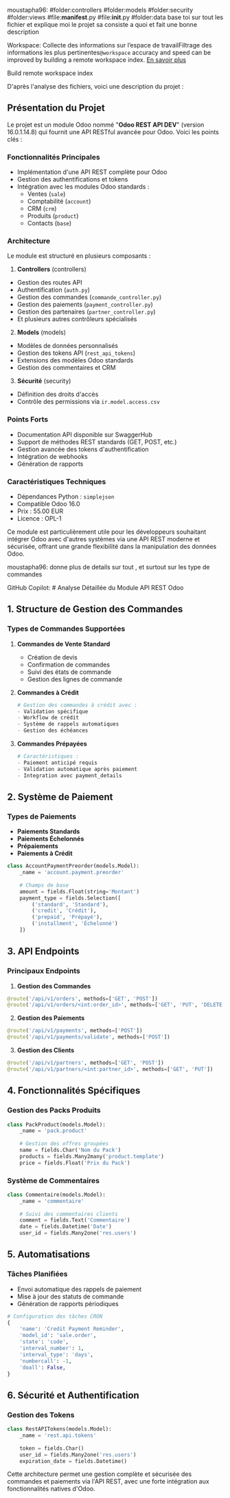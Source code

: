 moustapha96: #folder:controllers #folder:models #folder:security #folder:views #file:__manifest__.py #file:__init__.py #folder:data   base toi sur tout les fichier et explique moi le projet sa consiste a quoi et fait une bonne description


Workspace: Collecte des informations sur l’espace de travailFiltrage des informations les plus pertinentes`@workspace` accuracy and speed can be improved by building a remote workspace index. [En savoir plus](https://aka.ms/vscode-copilot-workspace-remote-index)

Build remote workspace index

D'après l'analyse des fichiers, voici une description du projet :

## Présentation du Projet
Le projet est un module Odoo nommé "**Odoo REST API DEV**" (version 16.0.1.14.8) qui fournit une API RESTful avancée pour Odoo. Voici les points clés :

### Fonctionnalités Principales
- Implémentation d'une API REST complète pour Odoo
- Gestion des authentifications et tokens
- Intégration avec les modules Odoo standards :
  - Ventes (`sale`)
  - Comptabilité (`account`) 
  - CRM (`crm`)
  - Produits (`product`)
  - Contacts (`base`)

### Architecture
Le module est structuré en plusieurs composants :

1. **Controllers** (controllers)
- Gestion des routes API
- Authentification (`auth.py`)
- Gestion des commandes (`commande_controller.py`)
- Gestion des paiements (`payment_controller.py`)
- Gestion des partenaires (`partner_controller.py`)
- Et plusieurs autres contrôleurs spécialisés

2. **Models** (models)
- Modèles de données personnalisés
- Gestion des tokens API (`rest_api_tokens`)
- Extensions des modèles Odoo standards
- Gestion des commentaires et CRM

3. **Sécurité** (security)
- Définition des droits d'accès
- Contrôle des permissions via `ir.model.access.csv`

### Points Forts
- Documentation API disponible sur SwaggerHub
- Support de méthodes REST standards (GET, POST, etc.)
- Gestion avancée des tokens d'authentification
- Intégration de webhooks
- Génération de rapports

### Caractéristiques Techniques
- Dépendances Python : `simplejson`
- Compatible Odoo 16.0
- Prix : 55.00 EUR
- Licence : OPL-1

Ce module est particulièrement utile pour les développeurs souhaitant intégrer Odoo avec d'autres systèmes via une API REST moderne et sécurisée, offrant une grande flexibilité dans la manipulation des données Odoo.

moustapha96: donne plus de details sur tout , et surtout sur les type de commandes

GitHub Copilot: # Analyse Détaillée du Module API REST Odoo

## 1. Structure de Gestion des Commandes

### Types de Commandes Supportées

1. **Commandes de Vente Standard**
   - Création de devis
   - Confirmation de commandes
   - Suivi des états de commande
   - Gestion des lignes de commande

2. **Commandes à Crédit**
   ```python
   # Gestion des commandes à crédit avec :
   - Validation spécifique
   - Workflow de crédit
   - Système de rappels automatiques
   - Gestion des échéances
   ```

3. **Commandes Prépayées**
   ```python
   # Caractéristiques :
   - Paiement anticipé requis
   - Validation automatique après paiement
   - Integration avec payment_details
   ```

## 2. Système de Paiement

### Types de Paiements
- **Paiements Standards**
- **Paiements Échelonnés**
- **Prépaiements**
- **Paiements à Crédit**

```python
class AccountPaymentPreorder(models.Model):
    _name = 'account.payment.preorder'
    
    # Champs de base
    amount = fields.Float(string='Montant')
    payment_type = fields.Selection([
        ('standard', 'Standard'),
        ('credit', 'Crédit'),
        ('prepaid', 'Prépayé'),
        ('installment', 'Échelonné')
    ])
```

## 3. API Endpoints

### Principaux Endpoints

1. **Gestion des Commandes**
```python
@route('/api/v1/orders', methods=['GET', 'POST'])
@route('/api/v1/orders/<int:order_id>', methods=['GET', 'PUT', 'DELETE'])
```

2. **Gestion des Paiements**
```python
@route('/api/v1/payments', methods=['POST'])
@route('/api/v1/payments/validate', methods=['POST'])
```

3. **Gestion des Clients**
```python
@route('/api/v1/partners', methods=['GET', 'POST'])
@route('/api/v1/partners/<int:partner_id>', methods=['GET', 'PUT'])
```

## 4. Fonctionnalités Spécifiques

### Gestion des Packs Produits
```python
class PackProduct(models.Model):
    _name = 'pack.product'
    
    # Gestion des offres groupées
    name = fields.Char('Nom du Pack')
    products = fields.Many2many('product.template')
    price = fields.Float('Prix du Pack')
```

### Système de Commentaires
```python
class Commentaire(models.Model):
    _name = 'commentaire'
    
    # Suivi des commentaires clients
    comment = fields.Text('Commentaire')
    date = fields.Datetime('Date')
    user_id = fields.Many2one('res.users')
```

## 5. Automatisations

### Tâches Planifiées
- Envoi automatique des rappels de paiement
- Mise à jour des statuts de commande
- Génération de rapports périodiques

```python
# Configuration des tâches CRON
{
    'name': 'Credit Payment Reminder',
    'model_id': 'sale.order',
    'state': 'code',
    'interval_number': 1,
    'interval_type': 'days',
    'numbercall': -1,
    'doall': False,
}
```

## 6. Sécurité et Authentification

### Gestion des Tokens
```python
class RestAPITokens(models.Model):
    _name = 'rest.api.tokens'
    
    token = fields.Char()
    user_id = fields.Many2one('res.users')
    expiration_date = fields.Datetime()
```

Cette architecture permet une gestion complète et sécurisée des commandes et paiements via l'API REST, avec une forte intégration aux fonctionnalités natives d'Odoo.